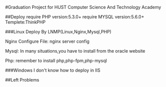 #Graduation Project for HUST Computer Science And Technology Academy

##Deploy
require PHP version:5.3.0+
require MYSQL version:5.6.0+
Templete:ThinkPHP

###Linux
Deploy By LNMP(Linux,Nginx,Mysql,PHP)

Nginx Configure File:
<a src=/nginx_config.conf>nginx server config</a>

Mysql:
In many situations,you have to install from the oracle website

Php:
remember to install php,php-fpm,php-mysql

###Windows
I don't know how to deploy in IIS

##Left Problems


